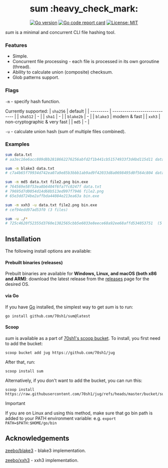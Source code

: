<h1 align="center">sum :heavy_check_mark:</h1>

<p align="center">
  <a href="https://go.dev"><img alt="Go version" src="https://img.shields.io/github/go-mod/go-version/70sh1/sum"></a>
  <a href="https://goreportcard.com/report/github.com/70sh1/sum"><img alt="Go code report card" src="https://goreportcard.com/badge/github.com/70sh1/sum"></a>
  <a href="https://github.com/70sh1/sum/blob/main/LICENSE"><img alt="License: MIT" src="https://img.shields.io/badge/License-MIT-green"></a>
</p>

_sum_ is a minimal and concurrent CLI file hashing tool.

### Features
* Simple.
* Concurrent file processing - each file is processed in its own goroutine (thread).
* Ability to calculate union (composite) checksum.
* Glob patterns support.

### Flags
`-m` - specify hash function.

Currently supported:
| `sha256`  | default                       |
| --------- | ----------------------------- |
| `sha512`  | -                             |
| `sha1`    | -                             |
| `blake2b` | -                             |
| `blake3`  | modern & fast                 |
| `xxh3`    | non-cryptographic & very fast |
| `md5`     | -                             |

`-u` - calculate union hash (sum of multiple files combined).

### Examples
```bash
sum data.txt
# aa3ec16e6acc809d8b2818662276256abfd2f1b441cb51574933f3d4bd115d11 data.txt

sum -m blake3 data.txt
# c7a4b65f79934d742ea07a9e85b3bbb1ab9ad9f42033d8a0698495d0f564c804 data.txt

sum -m md5 data.txt file2.png bin.exe
# 764569e58f53ea8b6404f6fa7fc0247f data.txt
# 79695d7d0054d14d68b513ed997f7946 file2.png
# 65e3dd724be2affbda44084e213ea63a bin.exe

sum -m xxh3 -u data.txt file2.png bin.exe
# cef94edd97ad53f0 (3 files)

sum -u ./*
# 725c4620f52355d3760e1382565cbb5e6033e8eece68a92ee68affd534053751  (5 files)
```

## Installation
The following install options are available:

#### Prebuilt binaries (releases)
Prebuilt binaries are available for **Windows, Linux, and macOS (both x86 and ARM)**: download the latest release from the [releases](https://github.com/70sh1/sum/releases) page for the desired OS.

#### via Go
If you have [Go](https://go.dev/dl/) installed, the simplest way to get _sum_ is to run:
```shell
go install github.com/70sh1/sum@latest
```
#### Scoop
_sum_ is available as a part of [70sh1's scoop bucket](https://github.com/70sh1/jug). To install, you first need to add the bucket:
```
scoop bucket add jug https://github.com/70sh1/jug
```
After that, run:
```
scoop install sum
```
Alternatively, if you don't want to add the bucket, you can run this:
```
scoop install https://raw.githubusercontent.com/70sh1/jug/refs/heads/master/bucket/sum.json
```

> [!IMPORTANT]
> If you are on Linux and using this method, make sure that go bin path is added to your PATH environment variable: e.g. `export PATH=$PATH:$HOME/go/bin`

## Acknowledgements
[zeebo/blake3](https://github.com/zeebo/blake3) - blake3 implementation.

[zeebo/xxh3](https://github.com/zeebo/xxh3) - xxh3 implementation.
